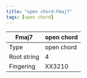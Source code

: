 ```yaml
---
title: "open chord:Fmaj7"
tags: [open chord]
---
```


|Fmaj7|open chord|
|---|---|
|Type|open chord|
|Root string|4|
|Fingering|XX3210|

